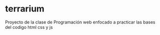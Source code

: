 # terrarium
Proyecto de la clase de Programación web enfocado a practicar las bases del codigo html css y js 
